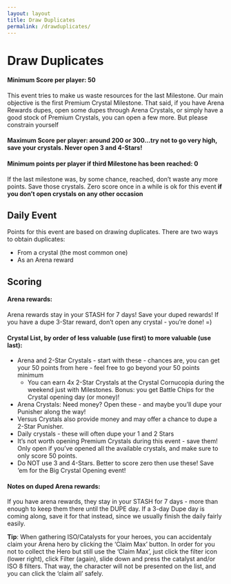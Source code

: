 ```yaml
---
layout: layout
title: Draw Duplicates
permalink: /drawduplicates/
---
```


# Draw Duplicates
#### Minimum Score per player: 50

This event tries to make us waste resources for the last Milestone. Our main objective is the first Premium Crystal Milestone. 
That said, if you have Arena Rewards dupes, open some dupes through Arena Crystals, or simply have a good stock of Premium Crystals, you can open a few more. But please constrain yourself

#### Maximum Score per player: around 200 or 300...try not to go very high, save your crystals. Never open 3 and 4-Stars!
#### Minimum points per player if third Milestone has been reached: 0

If the last milestone was, by some chance, reached, don’t waste any more points. Save those crystals. 
Zero score once in a while is ok for this event **if you don’t open crystals on any other occasion**

## Daily Event
Points for this event are based on drawing duplicates. There are two ways to obtain duplicates:

- From a crystal (the most common one)
- As an Arena reward

## Scoring

#### Arena rewards:
Arena rewards stay in your STASH for 7 days! Save your duped rewards!
If you have a dupe 3-Star reward, don’t open any crystal - you’re done! =)

#### Crystal List, by order of less valuable (use first) to more valuable (use last):

- Arena and 2-Star Crystals - start with these - chances are, you can get your 50 points from here - feel free to go beyond your 50 points minimum
	- You can earn 4x 2-Star Crystals at the Crystal Cornucopia during the weekend just with Milestones. Bonus: you get Battle Chips for the Crystal opening day (or money)!
- Arena Crystals: Need money? Open these - and maybe you’ll dupe your Punisher along the way!
- Versus Crystals also provide money and may offer a chance to dupe a 2-Star Punisher.
- Daily crystals - these will often dupe your 1 and 2 Stars
- It’s not worth opening Premium Crystals during this event - save them! Only open if you’ve opened all the available crystals, and make sure to only score 50 points.
- Do NOT use 3 and 4-Stars. Better to score zero then use these! Save ‘em for the Big Crystal Opening event!

#### Notes on duped Arena rewards:
If you have arena rewards, they stay in your STASH for 7 days - more than enough to keep them there until the DUPE day. 
If a 3-day Dupe day is coming along, save it for that instead, since we usually finish the daily fairly easily.

**Tip**: When gathering ISO/Catalysts for your heroes, you can accidentaly claim your Arena hero by clicking the ‘Claim Max’ button. 
In order for you not to collect the Hero but still use the ‘Claim Max’, just click the filter icon (lower right), click Filter (again), slide down and press the catalyst and/or ISO 8 filters. That way, the character will not be presented on the list, and you can click the ‘claim all’ safely.
